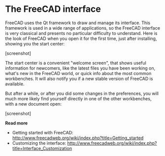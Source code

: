 # The FreeCAD interface

FreeCAD uses the Qt framework to draw and manage its interface. This framework is used in a wide range of
applications, so the FreeCAD interface is very classical and presents no particular difficulty to understand.
Here is the look of FreeCAD when you open it for the first time, just after installing, showing you the
start center:

[screenshot]

The start center is a convenient "welcome screen", that shows useful information for newcomers, like the latest
files you have been working on, what's new in the FreeCAD world, or quick info about the most common
workbenches. It will also notify you if a new stable version of FreeCAD is available.

But after a while, or after you did some changes in the preferences, you will much more likely find yourself
directly in one of the other workbenches, with a new document open:

[screenshot]

**Read more**

* Getting started with FreeCAD: http://www.freecadweb.org/wiki/index.php?title=Getting_started
* Customizing the interface: http://www.freecadweb.org/wiki/index.php?title=Interface_Customization
